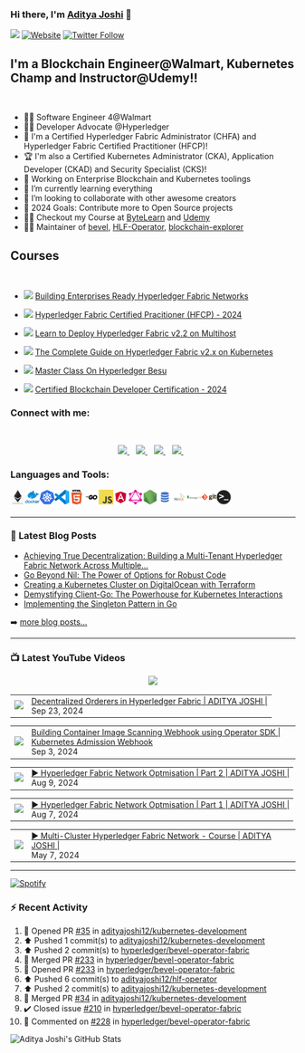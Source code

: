 ### Hi there, I'm [Aditya Joshi][website] 👋
![](https://komarev.com/ghpvc/?username=adityajoshi12&style=flat-square&label=PROFILE+VIEWS)
[![Website](https://img.shields.io/website?label=adityajoshi.online&style=for-the-badge&url=https%3A%2F%2Fadityajoshi.online)](https://adityajoshi.online)
[![Twitter Follow](https://img.shields.io/twitter/follow/adityaajoshi12?color=1DA1F2&logo=twitter&style=for-the-badge)](https://twitter.com/intent/follow?original_referer=https%3A%2F%2Fgithub.com%2Fadityajoshi12&screen_name=adityaajoshi12)

## I'm a Blockchain Engineer@Walmart, Kubernetes Champ and Instructor@Udemy!!
<br>

- 👨‍💻 Software Engineer 4@Walmart
- 👨‍💻 Developer Advocate @Hyperledger
- 🔭 I'm a Certified Hyperledger Fabric Administrator (CHFA) and Hyperledger Fabric Certified Practitioner (HFCP)!
- 🏆 I'm also a Certified Kubernetes Administrator (CKA), Application Developer (CKAD) and Security Specialist (CKS)!
- 🥅 Working on Enterprise Blockchain and Kubernetes toolings
- 🌱 I’m currently learning everything
- 👯 I’m looking to collaborate with other awesome creators
- 🥅 2024 Goals: Contribute more to Open Source projects
- 👨‍💻 Checkout my Course at [ByteLearn](https://courses.bytelearn.in/s/store) and [Udemy](https://www.udemy.com/user/aditya-joshi-9/)
- 🦸‍♂️ Maintainer of [bevel](https://github.com/hyperledger/bevel), [HLF-Operator](https://github.com/hyperledger/bevel-operator-fabric), [blockchain-explorer](https://github.com/hyperledger-labs/blockchain-explorer)

## Courses
<br>

- <img src="https://d502jbuhuh9wk.cloudfront.net/courses/651a3f0ce4b05be61a8c93b5/651a3f0ce4b05be61a8c93b5_scaled_cover.jpg" width="100px"/> [Building Enterprises Ready Hyperledger Fabric Networks](https://courses.bytelearn.in/courses/Building-Enterprises-Ready-Hyperledger-Fabric-Networks-651a3f0ce4b05be61a8c93b5-651a3f0ce4b05be61a8c93b5)
- <img src="https://d502jbuhuh9wk.cloudfront.net/courses/6582a990e4b0f762acd78a07/6582a990e4b0f762acd78a07_scaled_cover.jpg" width="100px"/> [Hyperledger Fabric Certified Pracitioner (HFCP) - 2024](https://courses.bytelearn.in/courses/Hyperledger-Fabric-Certified-Practitioner-HFCP-6582a990e4b0f762acd78a07)
- <img src="https://img-c.udemycdn.com/course/240x135/3741540_d31f_4.jpg" width="100px"/> [Learn to Deploy Hyperledger Fabric v2.2 on Multihost](https://udemy.com/course/learn-to-deploy-hyperledger-fabric-v22-on-multihost/)

- <img src="https://img-c.udemycdn.com/course/240x135/3970920_6f16_4.jpg" width="100px"/> [The Complete Guide on Hyperledger Fabric v2.x on Kubernetes](https://www.udemy.com/course/hyperledger-fabric-on-kubernetes-complete-guide)

- <img src="https://img-c.udemycdn.com/course/240x135/3815532_1edc_2.jpg" width="100px"/> [Master Class On Hyperledger Besu](https://udemy.com/course/hyperledger-besu-master-class)

- <img src="https://img-c.udemycdn.com/course/240x135/3814476_e3c7.jpg" width="100px"/> [Certified Blockchain Developer Certification - 2024](https://www.udemy.com/course/certified-blockchain-developer-certification)



### Connect with me:
<br>
<p align='center'>

  <a target="_blank" rel="noopener noreferrer" href="https://twitter.com/adityaajoshi12">
    <img src="https://img.shields.io/badge/Twitter-1DA1F2?style=for-the-badge&logo=twitter&logoColor=white" />        
  </a>&nbsp;&nbsp;
  
  <a target="_blank" rel="noopener noreferrer" href="https://www.linkedin.com/in/adityajoshi12/">
    <img src="https://img.shields.io/badge/linkedin-%230077B5.svg?&style=for-the-badge&logo=linkedin&logoColor=white" />
  </a>&nbsp;&nbsp;
  
  <a target="_blank" rel="noopener noreferrer" href="https://www.instagram.com/joshiaditya12/">
    <img src="https://img.shields.io/badge/Instagram-E4405F?style=for-the-badge&logo=stack-overflow&logoColor=white" />
  </a>&nbsp;&nbsp;
  
  <a target="_blank" rel="noopener noreferrer" href="https://t.me/adityajoshi12">
    <img src="https://img.shields.io/badge/Telegram-2CA5E0?style=for-the-badge&logo=telegram&logoColor=white" />        
  </a>&nbsp;&nbsp;
</p>



### Languages and Tools:

[<img align="left" alt="Visual Studio Code" width="26px" src="https://raw.githubusercontent.com/github/explore/80688e429a7d4ef2fca1e82350fe8e3517d3494d/topics/ethereum/ethereum.png" />](https://www.ethereum.org/)

[<img align="left" alt="Visual Studio Code" width="26px" src="https://raw.githubusercontent.com/github/explore/80688e429a7d4ef2fca1e82350fe8e3517d3494d/topics/docker/docker.png" />](https://www.docker.com/)

[<img align="left" alt="Visual Studio Code" width="26px" src="https://raw.githubusercontent.com/github/explore/80688e429a7d4ef2fca1e82350fe8e3517d3494d/topics/kubernetes/kubernetes.png" />](https://kubernetes.io/)

[<img align="left" alt="Visual Studio Code" width="26px" src="https://raw.githubusercontent.com/github/explore/80688e429a7d4ef2fca1e82350fe8e3517d3494d/topics/visual-studio-code/visual-studio-code.png" />](https://code.visualstudio.com/)
[<img align="left" alt="HTML5" width="26px" src="https://raw.githubusercontent.com/github/explore/80688e429a7d4ef2fca1e82350fe8e3517d3494d/topics/html/html.png" />](https://en.wikipedia.org/wiki/html)

[<img align="left" alt="golang" width="26px" src="https://raw.githubusercontent.com/github/explore/80688e429a7d4ef2fca1e82350fe8e3517d3494d/topics/go/go.png" />](https://go.dev)
[<img align="left" alt="JavaScript" width="26px" src="https://raw.githubusercontent.com/github/explore/80688e429a7d4ef2fca1e82350fe8e3517d3494d/topics/javascript/javascript.png" />](https://www.javascript.com/)
[<img align="left" alt="Angular" width="26px" src="https://raw.githubusercontent.com/github/explore/80688e429a7d4ef2fca1e82350fe8e3517d3494d/topics/angular/angular.png" />](https://angular.io)

[<img align="left" alt="GraphQL" width="26px" src="https://raw.githubusercontent.com/github/explore/80688e429a7d4ef2fca1e82350fe8e3517d3494d/topics/graphql/graphql.png" />](https://graphql.org)
[<img align="left" alt="Node.js" width="26px" src="https://raw.githubusercontent.com/github/explore/80688e429a7d4ef2fca1e82350fe8e3517d3494d/topics/nodejs/nodejs.png" />](https://nodejs.org)
[<img align="left" alt="SQL" width="26px" src="https://raw.githubusercontent.com/github/explore/80688e429a7d4ef2fca1e82350fe8e3517d3494d/topics/sql/sql.png" />](https://en.wikipedia.org/wiki/sql)
[<img align="left" alt="MySQL" width="26px" src="https://raw.githubusercontent.com/github/explore/80688e429a7d4ef2fca1e82350fe8e3517d3494d/topics/mysql/mysql.png" />](https://mysql.com)
[<img align="left" alt="MongoDB" width="26px" src="https://raw.githubusercontent.com/github/explore/80688e429a7d4ef2fca1e82350fe8e3517d3494d/topics/mongodb/mongodb.png" />](https://mongodb.com)
[<img align="left" alt="Git" width="26px" src="https://raw.githubusercontent.com/github/explore/80688e429a7d4ef2fca1e82350fe8e3517d3494d/topics/git/git.png" />](https://git-scm.com)

[<img align="left" alt="Terminal" width="26px" src="https://raw.githubusercontent.com/github/explore/80688e429a7d4ef2fca1e82350fe8e3517d3494d/topics/terminal/terminal.png" />](https://en.wikipedia.org/wiki/computer_terminal)

<br />
<br />

---

### 📕 Latest Blog Posts

<!-- BLOG-POST-LIST:START -->
- [Achieving True Decentralization: Building a Multi-Tenant Hyperledger Fabric Network Across Multiple…](https://medium.com/coinmonks/achieving-true-decentralization-building-a-multi-tenant-hyperledger-fabric-network-across-multiple-1e085ddaea50?source=rss-63332736e4ac------2)
- [Go Beyond Nil: The Power of Options for Robust Code](https://levelup.gitconnected.com/go-beyond-nil-the-power-of-options-for-robust-code-f9cc3d568546?source=rss-63332736e4ac------2)
- [Creating a Kubernetes Cluster on DigitalOcean with Terraform](https://levelup.gitconnected.com/creating-a-kubernetes-cluster-on-digitalocean-with-terraform-78de18d53681?source=rss-63332736e4ac------2)
- [Demystifying Client-Go: The Powerhouse for Kubernetes Interactions](https://levelup.gitconnected.com/demystifying-client-go-the-powerhouse-for-kubernetes-interactions-44baa6d4d787?source=rss-63332736e4ac------2)
- [Implementing the Singleton Pattern in Go](https://levelup.gitconnected.com/implementing-the-singleton-pattern-in-go-7e0f8e88c82c?source=rss-63332736e4ac------2)
<!-- BLOG-POST-LIST:END -->

➡️ [more blog posts...](https://medium.com/@adityaprakashjoshi1)

---

### 📺 Latest YouTube Videos

<div align="center">

[<img src="https://img.shields.io/badge/-Subscribe-red?style=for-the-badge&logo=youtube&logoColor=white"/>](https://www.youtube.com/channel/UCL0SMt31uGzKqbKCQ7Zprxg?sub_confirmation=1)

</div>

<!-- YOUTUBE:START --><table><tr><td><a href="https://www.youtube.com/watch?v=LPYPrKEw9bA"><img width="140px" src="https://i.ytimg.com/vi/LPYPrKEw9bA/mqdefault.jpg"></a></td>
<td><a href="https://www.youtube.com/watch?v=LPYPrKEw9bA">Decentralized Orderers in Hyperledger Fabric | ADITYA JOSHI |</a><br/>Sep 23, 2024</td></tr></table>
<table><tr><td><a href="https://www.youtube.com/watch?v=ospVs0xp_hI"><img width="140px" src="https://i.ytimg.com/vi/ospVs0xp_hI/mqdefault.jpg"></a></td>
<td><a href="https://www.youtube.com/watch?v=ospVs0xp_hI">Building Container Image Scanning Webhook using Operator SDK | Kubernetes Admission Webhook</a><br/>Sep 3, 2024</td></tr></table>
<table><tr><td><a href="https://www.youtube.com/watch?v=SDutaPQ086Y"><img width="140px" src="https://i.ytimg.com/vi/SDutaPQ086Y/mqdefault.jpg"></a></td>
<td><a href="https://www.youtube.com/watch?v=SDutaPQ086Y">▶︎ Hyperledger Fabric Network Optmisation | Part 2 | ADITYA JOSHI |</a><br/>Aug 9, 2024</td></tr></table>
<table><tr><td><a href="https://www.youtube.com/watch?v=vZTKPFpokVw"><img width="140px" src="https://i.ytimg.com/vi/vZTKPFpokVw/mqdefault.jpg"></a></td>
<td><a href="https://www.youtube.com/watch?v=vZTKPFpokVw">▶︎ Hyperledger Fabric Network Optmisation | Part 1 | ADITYA JOSHI |</a><br/>Aug 7, 2024</td></tr></table>
<table><tr><td><a href="https://www.youtube.com/watch?v=USVFyhgO1Bo"><img width="140px" src="https://i.ytimg.com/vi/USVFyhgO1Bo/mqdefault.jpg"></a></td>
<td><a href="https://www.youtube.com/watch?v=USVFyhgO1Bo">▶ Multi-Cluster Hyperledger Fabric Network - Course | ADITYA JOSHI |</a><br/>May 7, 2024</td></tr></table>
<!-- YOUTUBE:END -->


---

[![Spotify](https://spotify-adityajoshi12.vercel.app/api/spotify)](https://open.spotify.com/user/skoldlhi3ffyvmx2ev5b8furk)


### :zap: Recent Activity

<!--RECENT_ACTIVITY:start-->
1. 💪 Opened PR [#35](https://github.com/adityajoshi12/kubernetes-development/pull/35) in [adityajoshi12/kubernetes-development](https://github.com/adityajoshi12/kubernetes-development)
2. ⬆️ Pushed 1 commit(s) to [adityajoshi12/kubernetes-development](https://github.com/adityajoshi12/kubernetes-development)
3. ⬆️ Pushed 2 commit(s) to [hyperledger/bevel-operator-fabric](https://github.com/hyperledger/bevel-operator-fabric)
4. 🎉 Merged PR [#233](https://github.com/hyperledger/bevel-operator-fabric/pull/233) in [hyperledger/bevel-operator-fabric](https://github.com/hyperledger/bevel-operator-fabric)
5. 💪 Opened PR [#233](https://github.com/hyperledger/bevel-operator-fabric/pull/233) in [hyperledger/bevel-operator-fabric](https://github.com/hyperledger/bevel-operator-fabric)
6. ⬆️ Pushed 6 commit(s) to [adityajoshi12/hlf-operator](https://github.com/adityajoshi12/hlf-operator)
7. ⬆️ Pushed 2 commit(s) to [adityajoshi12/kubernetes-development](https://github.com/adityajoshi12/kubernetes-development)
8. 🎉 Merged PR [#34](https://github.com/adityajoshi12/kubernetes-development/pull/34) in [adityajoshi12/kubernetes-development](https://github.com/adityajoshi12/kubernetes-development)
9. ✔️ Closed issue [#210](https://github.com/hyperledger/bevel-operator-fabric/issues/210) in [hyperledger/bevel-operator-fabric](https://github.com/hyperledger/bevel-operator-fabric)
10. 💬 Commented on [#228](https://github.com/hyperledger/bevel-operator-fabric/issues/228#issuecomment-2329632394) in [hyperledger/bevel-operator-fabric](https://github.com/hyperledger/bevel-operator-fabric)
<!--RECENT_ACTIVITY:end-->


<p align='center'>
<a href="https://github-readme-stats-cqs1s6mnh-adityajoshi12.vercel.app/api?username=adityajoshi12&show_icons=true&hide_border=true&count_private=true" target="_blank" rel="noopener noreferrer">
  <img align="left" alt="Aditya Joshi's GitHub Stats" src="https://github-readme-stats-cqs1s6mnh-adityajoshi12.vercel.app/api?username=adityajoshi12&show_icons=true&hide_border=true&count_private=true" />
</a>
</p>



[website]: https://adityajoshi.online
[course]: https://courses.bytelearn.in/s/store
[twitter]: https://twitter.com/adityaajoshi12
[instagram]: https://instagram.com/aditya_joshi_official
[linkedin]: https://linkedin.com/in/adityajoshi12

